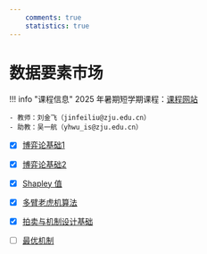 ```yaml
---
    comments: true
    statistics: true
---
```


# 数据要素市场

!!! info "课程信息"
    2025 年暑期短学期课程：[课程网站](https://yhwu-is.github.io/Teach/ec/data_market/2025/)

    - 教师：刘金飞（jinfeiliu@zju.edu.cn）
    - 助教：吴一航（yhwu_is@zju.edu.cn）

- [x] [博弈论基础1](./game-theory1.md)
- [x] [博弈论基础2](./game-theory2.md)
- [x] [Shapley 值](./Shapley.md)
- [x] [多臂老虎机算法](./mab.md)
- [x] [拍卖与机制设计基础](./auction.md)
- [ ] [最优机制](./opt.md)




